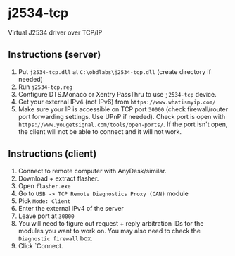 # j2534-tcp
Virtual J2534 driver over TCP/IP

## Instructions (server)

1. Put `j2534-tcp.dll` at `C:\obdlabs\j2534-tcp.dll` (create directory if needed)
1. Run `j2534-tcp.reg`
1. Configure DTS.Monaco or Xentry PassThru to use `j2534-tcp` device.
1. Get your external IPv4 (not IPv6) from `https://www.whatismyip.com/`
1. Make sure your IP is accessible on TCP port `30000` (check firewall/router port forwarding settings. Use UPnP if needed). Check port is open with `https://www.yougetsignal.com/tools/open-ports/`. If the port isn't open, the client will not be able to connect and it will not work.

## Instructions (client)

1. Connect to remote computer with AnyDesk/similar.
1. Download + extract flasher.
1. Open `flasher.exe`
1. Go to `USB -> TCP Remote Diagnostics Proxy (CAN)` module
1. Pick `Mode: Client`
1. Enter the external IPv4 of the server
1. Leave port at `30000`
1. You will need to figure out request + reply arbitration IDs for the modules you want to work on. You may also need to check the `Diagnostic firewall` box.
1. Click `Connect.
